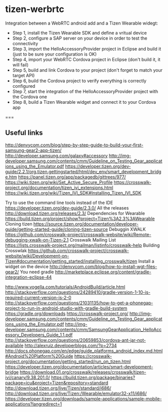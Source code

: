 # tizen-werbrtc
Integration between a WebRTC android add and a Tizen Wearable widegt:

* Step 1, install the Tizen Wearable SDK and define a vritual device
* Step 2, configure a SAP server on your device in order to test the connectivity
* Step 3, import  the HelloAccessoryProvider project in Eclipse and build it (just to be sure your configuration is OK)
* Step 4, import your WebRTC Cordova project in Eclipse (don't build it, it will fail)
* Step 5, build and link Cordova to your project (don't forget to match your target API)
* Step 6, build the Cordova project to verify everything is correctly configured
* Step 7, start the integration of the HelloAccessoryProvider project with the Cordova one
* Step 8, build a Tizen Wearable widget and connect it to your Cordova app

=== 
## Useful links
http://denvycom.com/blog/step-by-step-guide-to-build-your-first-samsung-gear2-app-tizen/
http://developer.samsung.com/galaxy#accessory
http://img-developer.samsung.com/contents/cmm/Guideline_on_Testing_Gear_applications_using_the_Emulator.pdf
https://developer.tizen.org/dev-guide/2.2.1/org.tizen.gettingstarted/html/dev_env/smart_development_bridge.htm
https://panel.tizen.org/app/packagedb/gittrees/977/
https://wiki.tizen.org/wiki/Set_Active_Secure_Profile
https://crosswalk-project.org/documentation/tizen_ivi_extensions.html
https://wiki.tizen.org/wiki/Tizen_IVI_SDK#Installing_Tizen_IVI_SDK

Try to use the command line tools instead of the IDE https://developer.tizen.org/dev-guide/2.3.0/
All the releases http://download.tizen.org/releases/2.3/
Dependencies for Wearable https://build.tizen.org/project/show?project=Tizen%3A2.3%3AWearable
Cloning tizen https://source.tizen.org/documentation/developer-guide/getting-started-guide/cloning-tizen-source
Debuggin XWALK https://github.com/crosswalk-project/crosswalk-website/wiki/Remote-debugging-xwalk-on-Tizen-2.1
Crosswalk Mailing List https://lists.crosswalk-project.org/mailman/listinfo/crosswalk-help
Building Crosswlak https://github.com/crosswalk-project/crosswalk-website/wiki/Development-on-Tizen#documentation/getting_started/installing_crosswalk/tizen
Install a widget on the device http://denvycom.com/blog/how-to-install-wgt-files-gear2/
You need gradle http://marketplace.eclipse.org/content/gradle-integration-eclipse-44

http://www.vogella.com/tutorials/AndroidBuild/article.html
http://stackoverflow.com/questions/24289410/gradle-version-1-10-is-required-current-version-is-2-0
http://stackoverflow.com/questions/21031135/how-to-get-a-phonegap-project-to-run-in-android-studio-with-gradle-build-system
https://gradle.org/downloads
https://crosswalk-project.org/
http://img-developer.samsung.com/contents/cmm/Guideline_on_Testing_Gear_applications_using_the_Emulator.pdf
http://img-developer.samsung.com/contents/cmm/SamsungGearApplication_HelloAccessory_Developers_Guide_1.1.pdf
http://stackoverflow.com/questions/20659853/cordova-ant-jar-not-available
http://alexruiz.developerblogs.com/?p=2734
http://docs.phonegap.com/en/edge/guide_platforms_android_index.md.html#Android%20Platform%20Guide
https://crosswalk-project.org/documentation/getting_started/run_on_tizen.html
https://developer.tizen.org/documentation/articles/smart-development-bridge
https://download.01.org/crosswalk/releases/crosswalk/tizen-ivi/canary/9.38.201.0/
https://build.tizen.org/package/binaries?package=icu&project=Tizen&repository=standard
http://download.tizen.org/live/Tizen/standard/i686/
http://download.tizen.org/live/Tizen:/Wearable/emulator32-x11/i686/
https://developer.tizen.org/downloads/sample-applications/sample-mobile-applications?langredirect=1



